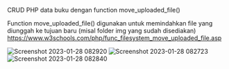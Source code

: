 CRUD PHP data buku dengan function move_uploaded_file()

Function move_uploaded_file() digunakan untuk memindahkan file yang diunggah ke tujuan baru (misal folder img yang sudah disediakan)
https://www.w3schools.com/php/func_filesystem_move_uploaded_file.asp


![Screenshot 2023-01-28 082920](https://user-images.githubusercontent.com/94840764/215234938-604ca695-0251-4214-a7e0-f31647ae3bb5.png)
![Screenshot 2023-01-28 082723](https://user-images.githubusercontent.com/94840764/215234939-9cabba85-8d6a-4ec3-a184-46178627c5a0.png)
![Screenshot 2023-01-28 082840](https://user-images.githubusercontent.com/94840764/215234941-be72622d-cf05-418b-aaf0-e40793e80cff.png)
